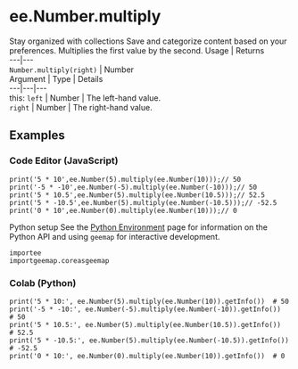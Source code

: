  
#  ee.Number.multiply
Stay organized with collections  Save and categorize content based on your preferences. 
Multiplies the first value by the second. Usage | Returns  
---|---  
`Number.multiply(right)` | Number  
Argument | Type | Details  
---|---|---  
this: `left` | Number | The left-hand value.  
`right` | Number | The right-hand value.  
## Examples
### Code Editor (JavaScript)
```
print('5 * 10',ee.Number(5).multiply(ee.Number(10)));// 50
print('-5 * -10',ee.Number(-5).multiply(ee.Number(-10)));// 50
print('5 * 10.5',ee.Number(5).multiply(ee.Number(10.5)));// 52.5
print('5 * -10.5',ee.Number(5).multiply(ee.Number(-10.5)));// -52.5
print('0 * 10',ee.Number(0).multiply(ee.Number(10)));// 0
```

Python setup
See the [ Python Environment](https://developers.google.com/earth-engine/guides/python_install) page for information on the Python API and using `geemap` for interactive development.
```
importee
importgeemap.coreasgeemap
```

### Colab (Python)
```
print('5 * 10:', ee.Number(5).multiply(ee.Number(10)).getInfo())  # 50
print('-5 * -10:', ee.Number(-5).multiply(ee.Number(-10)).getInfo())  # 50
print('5 * 10.5:', ee.Number(5).multiply(ee.Number(10.5)).getInfo())  # 52.5
print('5 * -10.5:', ee.Number(5).multiply(ee.Number(-10.5)).getInfo())  # -52.5
print('0 * 10:', ee.Number(0).multiply(ee.Number(10)).getInfo())  # 0
```

